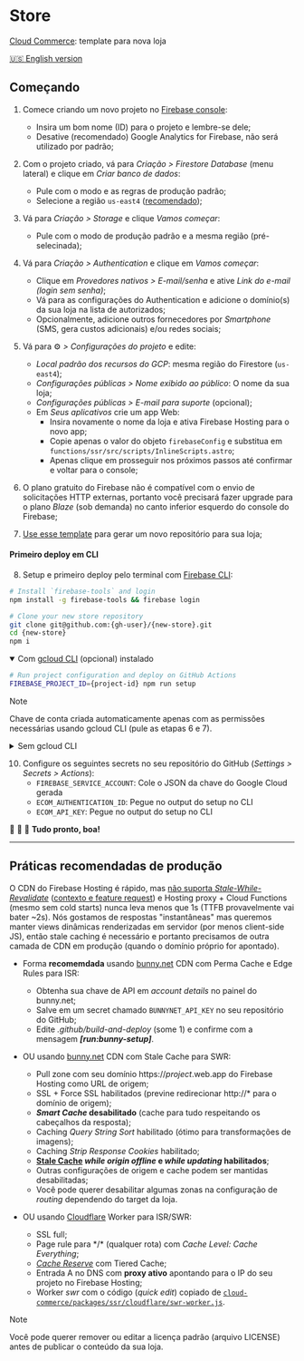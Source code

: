# Store

[Cloud Commerce](https://github.com/ecomplus/cloud-commerce): template para nova loja

[:us: English version](./SETUP.md)

## Começando

1. Comece criando um novo projeto no [Firebase console](https://console.firebase.google.com/):
    - Insira um bom nome (ID) para o projeto e lembre-se dele;
    - Desative (recomendado) Google Analytics for Firebase, não será utilizado por padrão;

2. Com o projeto criado, vá para _Criação > Firestore Database_ (menu lateral) e clique em _Criar banco de dados_:
    - Pule com o modo e as regras de produção padrão;
    - Selecione a região `us-east4` ([recomendado](https://github.com/ecomplus/cloud-commerce/issues/164));

3. Vá para _Criação > Storage_ e clique _Vamos começar_:
    - Pule com o modo de produção padrão e a mesma região (pré-selecinada);

4. Vá para _Criação > Authentication_ e clique em _Vamos começar_:
    - Clique em _Provedores nativos > E-mail/senha_ e ative _Link do e-mail (login sem senha)_;
    - Vá para as configurações do Authentication e adicione o domínio(s) da sua loja na lista de autorizados;
    - Opcionalmente, adicione outros fornecedores por _Smartphone_ (SMS, gera custos adicionais) e/ou redes sociais;

5. Vá para :gear: _> Configurações do projeto_ e edite:
    - _Local padrão dos recursos do GCP_: mesma região do Firestore (`us-east4`);
    - _Configurações públicas > Nome exibido ao público_: O nome da sua loja;
    - _Configurações públicas > E-mail para suporte_ (opcional);
    - Em _Seus aplicativos_ crie um app Web:
        + Insira novamente o nome da loja e ativa Firebase Hosting para o novo app;
        + Copie apenas o valor do objeto `firebaseConfig` e substitua em `functions/ssr/src/scripts/InlineScripts.astro`;
        + Apenas clique em prosseguir nos próximos passos até confirmar e voltar para o console;

6. O plano gratuito do Firebase não é compatível com o envio de solicitações HTTP externas, portanto você precisará fazer upgrade para o plano _Blaze_ (sob demanda) no canto inferior esquerdo do console do Firebase;

7. [Use esse template](https://github.com/ecomplus/store/generate) para gerar um novo repositório para sua loja;

#### Primeiro deploy em CLI

8. Setup e primeiro deploy pelo terminal com [Firebase CLI](https://firebase.google.com/docs/cli):
```bash
# Install `firebase-tools` and login
npm install -g firebase-tools && firebase login
```
```bash
# Clone your new store repository
git clone git@github.com:{gh-user}/{new-store}.git
cd {new-store}
npm i
```

<details open>
<summary>Com <a href="https://cloud.google.com/sdk/docs/install">gcloud CLI</a> (opcional) instalado</summary>

```bash
# Run project configuration and deploy on GitHub Actions
FIREBASE_PROJECT_ID={project-id} npm run setup
```

> [!NOTE]
> Chave de conta criada automaticamente apenas com as permissões necessárias usando gcloud CLI (pule as etapas 6 e 7).

</details>

<details>
<summary>Sem gcloud CLI</summary>

```bash
# Run project configuration and first deploy
FIREBASE_PROJECT_ID={project-id} npm run setup -- --no-gcloud
npm run deploy
```

8. [Crie uma conta de serviço](https://console.cloud.google.com/iam-admin/serviceaccounts) para seu projeto do Firebase diretamente no Google Cloud Platform:
    - Nomeie _Cloud Commerce GH Actions (YOUR REPOSITORY)_;
    - Descreva como _A service account with permission to deploy Cloud Commerce from the GitHub repository to Firebase_;
    - Continue e selecione as seguintes permissões:
        1. _Administrador do Firebase_
        2. _Leitor de chaves de API_
        3. _Leitor do Cloud Run_
        4. _Administrador do Cloud Functions_
        5. _Administrador do Artifact Registry_
        6. _Criador do App Engine_
        7. _Administrador do App Engine_
        8. _Administrador do Cloud Scheduler_
        9. _Usuário da conta de serviço_

9. De volta na lista de contas de serviço, clique nos 3 pontos (ações) and selecione _Gerenciar chaves_, crie e faça o download de uma nova chave JSON para a conta recém criada;

</details>

10. Configure os seguintes secrets no seu repositório do GitHub (_Settings > Secrets > Actions_):
    - `FIREBASE_SERVICE_ACCOUNT`: Cole o JSON da chave do Google Cloud gerada
    - `ECOM_AUTHENTICATION_ID`: Pegue no output do setup no CLI
    - `ECOM_API_KEY`: Pegue no output do setup no CLI

:checkered_flag: :checkered_flag: :checkered_flag: **Tudo pronto, boa!**

---

## Práticas recomendadas de produção

O CDN do Firebase Hosting é rápido, mas [não suporta _Stale-While-Revalidate_](https://firebase.google.com/docs/hosting/manage-cache) ([contexto e feature request](https://firebase.uservoice.com/forums/948424-general/suggestions/47179505-hosting-cdn-cache-stale-while-revalidate)) e Hosting proxy + Cloud Functions (mesmo sem cold starts) nunca leva menos que 1s (TTFB provavelmente vai bater ~2s). Nós gostamos de respostas "instantâneas" mas queremos manter views dinâmicas renderizadas em servidor (por menos client-side JS), então stale caching é necessário e portanto precisamos de outra camada de CDN em produção (quando o domínio próprio for apontado).

- Forma **recomemdada** usando [bunny.net](https://bunny.net/) CDN com Perma Cache e Edge Rules para ISR:
    + Obtenha sua chave de API em _account details_ no painel do bunny.net;
    + Salve em um secret chamado `BUNNYNET_API_KEY` no seu repositório do GitHub;
    + Edite _.github/build-and-deploy_ (some 1) e confirme com a mensagem **_[run:bunny-setup]_**.

- OU usando [bunny.net](https://bunny.net/) CDN com Stale Cache para SWR:
    + Pull zone com seu domínio https://_project_.web.app do Firebase Hosting como URL de origem;
    + SSL + Force SSL habilitados (previne redirecionar http://* para o domínio de origem);
    + **_Smart Cache_ desabilitado** (cache para tudo respeitando os cabeçalhos da resposta);
    + Caching _Query String Sort_ habilitado (ótimo para transformações de imagens);
    + Caching _Strip Response Cookies_ habilitado;
    + **[Stale Cache](https://bunny.net/blog/introducing-stale-cache-more-efficient-cache-handling/) _while origin offline_ e _while updating_ habilitados**;
    + Outras configurações de origem e cache podem ser mantidas desabilitadas;
    + Você pode querer desabilitar algumas zonas na configuração de _routing_ dependendo do target da loja.

- OU usando [Cloudflare](https://www.cloudflare.com/) Worker para ISR/SWR:
    + SSL full;
    + Page rule para \*/\* (qualquer rota) com _Cache Level: Cache Everything_;
    + [_Cache Reserve_](https://www.cloudflare.com/products/cache-reserve/) com Tiered Cache;
    + Entrada A no DNS com **proxy ativo** apontando para o IP do seu projeto no Firebase Hosting;
    + Worker _swr_ com o código (_quick edit_) copiado de [`cloud-commerce/packages/ssr/cloudflare/swr-worker.js`](https://raw.githubusercontent.com/ecomplus/cloud-commerce/main/packages/ssr/cloudflare/swr-worker.js).

> [!NOTE]
> Você pode querer remover ou editar a licença padrão (arquivo LICENSE) antes de publicar o conteúdo da sua loja.
